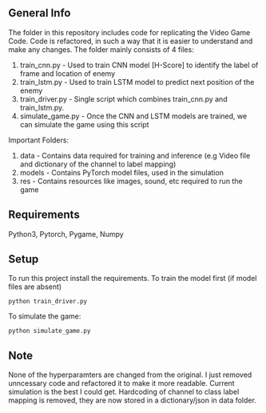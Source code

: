 ## General Info
The folder in this repository includes code for replicating the Video Game Code. Code is refactored, in such a way that it is easier to understand and make any changes.
The folder mainly consists of 4 files:
1. train_cnn.py - Used to train CNN model [H-Score] to identify the label of frame and location of enemy
2. train_lstm.py - Used to train LSTM model to predict next position of the enemy
3. train_driver.py - Single script which combines train_cnn.py and train_lstm.py. 
4. simulate_game.py - Once the CNN and LSTM models are trained, we can simulate the game using this script

Important Folders:
1. data - Contains data required for training and inference (e.g Video file and dictionary of the channel to label mapping)
2. models - Contains PyTorch model files, used in the simulation
3. res - Contains resources like images, sound, etc required to run the game

## Requirements
Python3, Pytorch, Pygame, Numpy

## Setup
To run this project install the requirements.
To train the model first (if model files are absent)
```
python train_driver.py
```
To simulate the game:
```
python simulate_game.py
```

## Note
None of the hyperparamters are changed from the original. I just removed unncessary code and refactored it to make it more readable. Current simulation is the best I could get. Hardcoding of channel to class label mapping is removed, they are now stored in a dictionary/json in data folder.